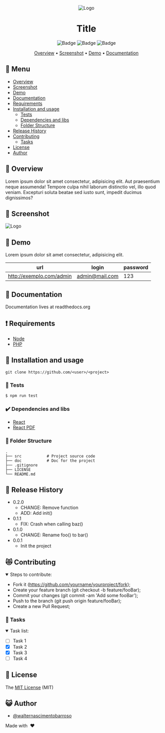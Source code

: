 <div align="center">

![Logo](https://via.placeholder.com/150x150)

# Title

![Badge](https://img.shields.io/badge/badge-badge-brightgreen)
![Badge](https://img.shields.io/badge/badge-badge-brightgreen)
![Badge](https://img.shields.io/badge/badge-badge-brightgreen)

[Overview](#scroll-overview)
•
[Screenshot](#rice_scene-screenshot)
•
[Demo](#dvd-demo)
•
[Documentation](#blue_book-documentation)

</div>

## :bookmark_tabs: Menu

- [Overview](#scroll-overview)
- [Screenshot](#rice_scene-screenshot)
- [Demo](#dvd-demo)
- [Documentation](#blue_book-documentation)
- [Requirements](#exclamation-requirements)
- [Installation and usage](#floppy_disk-installation-and-usage)
  - [Tests](#rotating_light-tests)
  - [Dependencies and libs](#heavy_check_mark-dependencies-and-libs)
  - [Folder Structure](#open_file_folder-folder-structure)
- [Release History](#gift-release-history)
- [Contributing](#heart_eyes_cat-contributing)
  - [Tasks](#bell-tasks)
- [License](#memo-license)
- [Author](#smiley_cat-author)

## :scroll: Overview

Lorem ipsum dolor sit amet consectetur, adipisicing elit. Aut praesentium neque assumenda! Tempore culpa nihil laborum distinctio vel, illo quod veniam. Excepturi soluta beatae sed iusto sunt, impedit ducimus dignissimos?

## :rice_scene: Screenshot

![Logo](https://via.placeholder.com/750x500)

## :dvd: Demo

Lorem ipsum dolor sit amet consectetur, adipisicing elit.

| url                      | login          | password |
| ------------------------ | -------------- | -------- |
| http://exemplo.com/admin | admin@mail.com | 123      |

## :blue_book: Documentation

Documentation lives at readthedocs.org

## :exclamation: Requirements

- [Node](https://nodejs.org/en/download/)
- [PHP](https://php.net/)

## :floppy_disk: Installation and usage

```
git clone https://github.com/<user>/<project>
```

### :rotating_light: Tests

```
$ npm run test
```

### :heavy_check_mark: Dependencies and libs

- [React](https://pt-br.reactjs.org/docs/create-a-new-react-app.html)
- [React PDF](https://react-pdf.org/)

### :open_file_folder: Folder Structure

```
.
├── src           # Project source code
├── doc           # Doc for the project
├── .gitignore
├── LICENSE
└── README.md
```

## :gift: Release History

- 0.2.0
  - CHANGE: Remove function
  - ADD: Add init()
- 0.1.1
  - FIX: Crash when calling baz()
- 0.1.0
  - CHANGE: Rename foo() to bar()
- 0.0.1
  - Init the project

## :heart_eyes_cat: Contributing

<details open>
<summary> Steps to contribute: </summary>

- Fork it (https://github.com/yourname/yourproject/fork);
- Create your feature branch (git checkout -b feature/fooBar);
- Commit your changes (git commit -am 'Add some fooBar');
- Push to the branch (git push origin feature/fooBar);
- Create a new Pull Request;

</details>

### :bell: Tasks

<details open>
<summary> Task list: </summary>

- [ ] Task 1
- [x] Task 2
- [x] Task 3
- [ ] Task 4

</details>

## :memo: License

The [MIT License]() (MIT)

## :smiley_cat: Author

- [@walternascimentobarroso](https://walternascimentobarroso.github.io/)

Made with &nbsp;❤️&nbsp;
